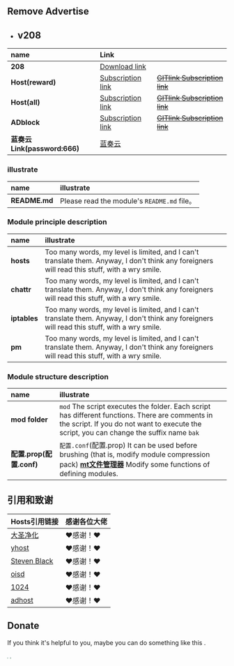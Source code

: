 ## Remove Advertise

- ## v208
| **name** | **Link** |  |
| :-- | :-- | :-- |
| **208** | [Download link](https://raw.githubusercontent.com/lingeringsound/10007/main/module/ads208.zip) |
| **Host(reward)** | [Subscription link](https://raw.githubusercontent.com/lingeringsound/10007/main/reward) | ~~[GITlink Subscription link](https://code.gitlink.org.cn/api/v1/repos/keytoolazy/10007/raw/reward)~~ |
| **Host(all)** | [Subscription link](https://raw.githubusercontent.com/lingeringsound/10007/main/all) | ~~[GITlink Subscription link](https://code.gitlink.org.cn/api/v1/repos/keytoolazy/10007/raw/all)~~ |
| **ADblock** | [Subscription link](https://raw.githubusercontent.com/lingeringsound/10007/main/adb.txt) | ~~[GITlink Subscription link](https://code.gitlink.org.cn/api/v1/repos/keytoolazy/10007/raw/adb.txt)~~|
| **蓝奏云Link(password:666)** | [蓝奏云](https://keytoolazy.lanzouw.com/b03j67j0f) |


### illustrate
| **name** | **illustrate** |
| :-- | :-- |
| **README.md** | Please read the module's `README.md` file。|

### Module principle description
| **name** | **illustrate** |
| :-- | :-- |
| **hosts** | Too many words, my level is limited, and I can't translate them. Anyway, I don't think any foreigners will read this stuff, with a wry smile.|
| **chattr** | Too many words, my level is limited, and I can't translate them. Anyway, I don't think any foreigners will read this stuff, with a wry smile.|
| **iptables**| Too many words, my level is limited, and I can't translate them. Anyway, I don't think any foreigners will read this stuff, with a wry smile.|
| **pm** | Too many words, my level is limited, and I can't translate them. Anyway, I don't think any foreigners will read this stuff, with a wry smile.|

### Module structure description
| **name** | **illustrate** |
| :-- | :-- |
| **mod folder** | `mod` The script executes the folder. Each script has different functions. There are comments in the script. If you do not want to execute the script, you can change the suffix name `bak` |
| **配置.prop(配置.conf)** | `配置.conf`(配置.prop) It can be used before brushing (that is, modify module compression pack) **[mt文件管理器](https://binmt.lanzoui.com/b01bivkzc)** Modify some functions of defining modules.|

## 引用和致谢
| **Hosts引用链接** | 感谢各位大佬 |
| :-- | :-- |
| [大圣净化](https://github.com/jdlingyu/ad-wars) | ❤感谢！❤ |
| [yhost](https://github.com/VeleSila/yhosts) | ❤感谢！❤ |
| [Steven Black](https://github.com/StevenBlack/hosts) | ❤感谢！❤ |
| [oisd](https://oisd.nl/howto) | ❤感谢！❤ |
| [1024](https://github.com/Goooler/1024_hosts) | ❤感谢！❤ |
| [adhost](https://github.com/E7KMbb/AD-hosts) | ❤感谢！❤ |


## Donate

If you think it's helpful to you, maybe you can do something like this .

<img src="https://lingeringsound.github.io/10007/donate/donate2.jpg" style="zoom:15%" />


<img src="https://lingeringsound.github.io/10007/donate/donate1.png" style="zoom:15%" />
